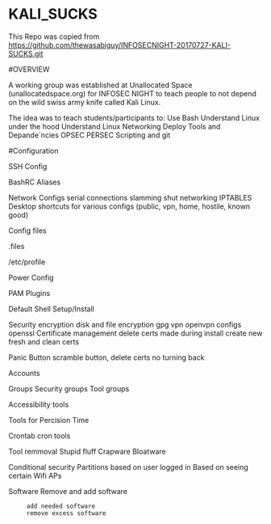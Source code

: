 # KALI_SUCKS
This Repo was copied from https://github.com/thewasabiguy/INFOSECNIGHT-20170727-KALI-SUCKS.git

#OVERVIEW

A working group was established at Unallocated Space (unallocatedspace.org) for INFOSEC NIGHT to teach people to not depend on the wild swiss army knife called Kali Linux.

The idea was to teach students/participants to:
Use Bash
Understand Linux under the hood
Understand Linux Networking
Deploy Tools and Depande`ncies
OPSEC
PERSEC
Scripting and git

#Configuration



   SSH Config

   BashRC
        Aliases

   Network Configs
        serial connections
        slamming shut networking
        IPTABLES
        Desktop shortcuts for various configs (public, vpn, home, hostile, known good)

   Config files

   .files

   /etc/profile

   Power Config

   PAM Plugins

   Default Shell Setup/Install

   Security
        encryption
            disk and file encryption
            gpg
            vpn openvpn configs
            openssl
            Certificate management
                delete certs made during install
                create new fresh and clean certs

   Panic Button
        scramble button, delete certs no turning back

   Accounts

   Groups
        Security groups
        Tool groups

   Accessibility tools

   Tools for Percision Time

   Crontab cron tools

   Tool remmoval
        Stupid fluff
        Crapware
        Bloatware

   Conditional security
        Partitions based on user logged in
        Based on seeing certain Wifi APs

   Software
   		Remove and add software
   		
   		 add needed software
   		 remove excess software
